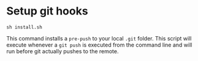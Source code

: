 # Setup git hooks

`sh install.sh`

This command installs a `pre-push` to your local `.git` folder. This script will execute whenever a `git push` is executed from the command line and will run before git actually pushes to the remote.